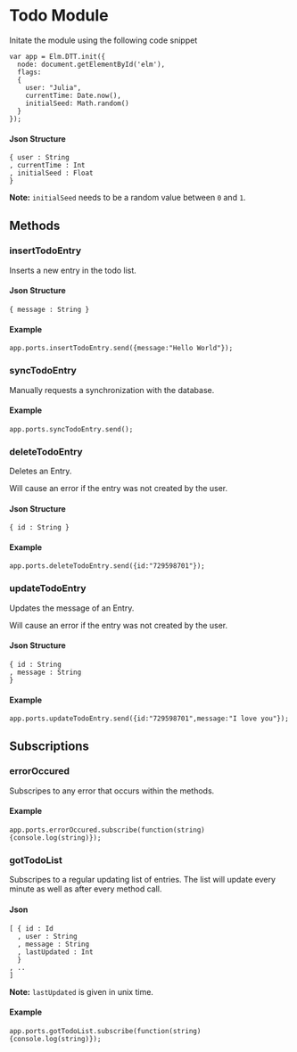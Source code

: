 # Todo Module

Initate the module using the following code snippet

```
var app = Elm.DTT.init({
  node: document.getElementById('elm'),
  flags:
  {
    user: "Julia",
    currentTime: Date.now(),
    initialSeed: Math.random()
  }
});
```

#### Json Structure
```
{ user : String
, currentTime : Int
, initialSeed : Float
}
```

**Note:**
`initialSeed` needs to be a random value between `0` and `1`.

## Methods

### insertTodoEntry

Inserts a new entry in the todo list.

#### Json Structure

```
{ message : String }
```

#### Example

```
app.ports.insertTodoEntry.send({message:"Hello World"});
```

### syncTodoEntry

Manually requests a synchronization with the database.

#### Example

```
app.ports.syncTodoEntry.send();
```

### deleteTodoEntry

Deletes an Entry.

Will cause an error if the entry was not created by the user.

#### Json Structure

```
{ id : String }
```

#### Example

```
app.ports.deleteTodoEntry.send({id:"729598701"});
```

### updateTodoEntry

Updates the message of an Entry.

Will cause an error if the entry was not created by the user.

#### Json Structure

```
{ id : String
, message : String
}
```

#### Example

```
app.ports.updateTodoEntry.send({id:"729598701",message:"I love you"});
```

## Subscriptions

### errorOccured

Subscripes to any error that occurs within the methods.

#### Example

```
app.ports.errorOccured.subscribe(function(string){console.log(string)});
```

### gotTodoList

Subscripes to a regular updating list of entries.
The list will update every minute as well as after every method call.

#### Json

```
[ { id : Id
  , user : String
  , message : String
  , lastUpdated : Int
  }
, ..
]
```

**Note:**
`lastUpdated` is given in unix time.

#### Example

```
app.ports.gotTodoList.subscribe(function(string){console.log(string)});
```